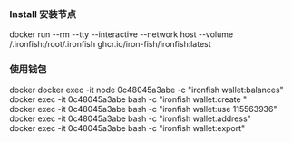 ### Install 安装节点
docker run --rm --tty --interactive --network host --volume <home-directory>/.ironfish:/root/.ironfish ghcr.io/iron-fish/ironfish:latest
  
### 使用钱包
docker docker exec -it node  0c48045a3abe -c "ironfish wallet:balances"   
docker exec -it 0c48045a3abe bash -c "ironfish wallet:create "  
docker exec -it 0c48045a3abe bash -c "ironfish wallet:use 115563936"  
docker exec -it 0c48045a3abe bash -c "ironfish wallet:address"  
docker exec -it 0c48045a3abe bash -c "ironfish wallet:export"  
